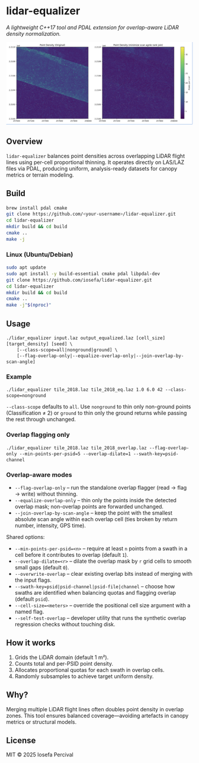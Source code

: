 # lidar-equalizer
*A lightweight C++17 tool and PDAL extension for overlap-aware LiDAR density normalization.*

![Point densities](img/point_densities.png)

## Overview
`lidar-equalizer` balances point densities across overlapping LiDAR flight lines using per-cell proportional thinning.
 It operates directly on LAS/LAZ files via PDAL, producing uniform, analysis-ready datasets for canopy metrics or terrain modeling.

## Build
```bash
brew install pdal cmake
git clone https://github.com/<your-username>/lidar-equalizer.git
cd lidar-equalizer
mkdir build && cd build
cmake ..
make -j
```

### Linux (Ubuntu/Debian)
```bash
sudo apt update
sudo apt install -y build-essential cmake pdal libpdal-dev
git clone https://github.com/iosefa/lidar-equalizer.git
cd lidar-equalizer
mkdir build && cd build
cmake ..
make -j"$(nproc)"
```

## Usage
```
./lidar_equalizer input.laz output_equalized.laz [cell_size] [target_density] [seed] \
    [--class-scope=all|nonground|ground] \
    [--flag-overlap-only|--equalize-overlap-only|--join-overlap-by-scan-angle]
```

### Example
```
./lidar_equalizer tile_2018.laz tile_2018_eq.laz 1.0 6.0 42 --class-scope=nonground
```

`--class-scope` defaults to `all`. Use `nonground` to thin only non-ground points (Classification ≠ 2) or `ground` to thin only the ground returns while passing the rest through unchanged.

### Overlap flagging only
```
./lidar_equalizer tile_2018.laz tile_2018_overlap.laz --flag-overlap-only --min-points-per-psid=5 --overlap-dilate=1 --swath-key=psid-channel
```

### Overlap-aware modes
- `--flag-overlap-only` – run the standalone overlap flagger (read → flag → write) without thinning.
- `--equalize-overlap-only` – thin only the points inside the detected overlap mask; non-overlap points are forwarded unchanged.
- `--join-overlap-by-scan-angle` – keep the point with the smallest absolute scan angle within each overlap cell (ties broken by return number, intensity, GPS time).

Shared options:
- `--min-points-per-psid=<n>` – require at least `n` points from a swath in a cell before it contributes to overlap (default `1`).
- `--overlap-dilate=<r>` – dilate the overlap mask by `r` grid cells to smooth small gaps (default `0`).
- `--overwrite-overlap` – clear existing overlap bits instead of merging with the input flags.
- `--swath-key=psid|psid-channel|psid-file|channel` – choose how swaths are identified when balancing quotas and flagging overlap (default `psid`).
- `--cell-size=<meters>` – override the positional cell size argument with a named flag.
- `--self-test-overlap` – developer utility that runs the synthetic overlap regression checks without touching disk.

## How it works
1. Grids the LiDAR domain (default 1 m²).
2. Counts total and per-PSID point density.
3. Allocates proportional quotas for each swath in overlap cells.
4. Randomly subsamples to achieve target uniform density.

## Why?
Merging multiple LiDAR flight lines often doubles point density in overlap zones. This tool ensures balanced coverage—avoiding artefacts in canopy metrics or structural models.

## License
MIT © 2025 Iosefa Percival
